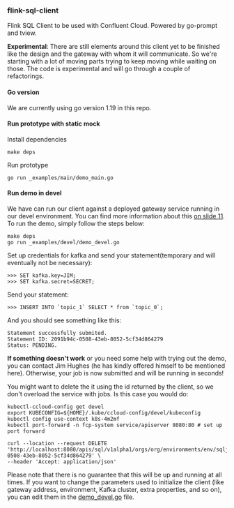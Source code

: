 ### flink-sql-client

Flink SQL Client to be used with Confluent Cloud. Powered by go-prompt and tview.

**Experimental**: There are still elements around this client yet to be finished like the design and the gateway with whom it will communicate. So we're starting with a lot of moving parts trying to keep moving while waiting on those. The code is experimental and will go through a couple of refactorings.

#### Go version
We are currently using go version 1.19 in this repo.

#### Run prototype with static mock

Install dependencies

```
make deps
```

Run prototype

```
go run _examples/main/demo_main.go
```

#### Run demo in devel

We have can run our client against a deployed gateway service running in our devel environment. You can find more information about this [on slide 11](https://docs.google.com/presentation/d/1EARZ8hXm9i5h9p2OnjDVRMWWdEXyOMOfWZ0tcbF6tJo/edit#slide=id.g227e6404467_0_156). To run the demo, simply follow the steps below:

````
make deps
go run _examples/devel/demo_devel.go
````

Set up credentials for kafka and send your statement(temporary and will eventually not be necessary):

````
>>> SET kafka.key=JIM;
>>> SET kafka.secret=SECRET;
````

Send your statement:

````
>>> INSERT INTO `topic_1` SELECT * from `topic_0`;
````

And you should see something like this:

````
Statement successfully submited.
Statement ID: 2091b94c-0508-43eb-8052-5cf34d864279
Status: PENDING.
````


**If something doesn't work** or you need some help with trying out the demo, you can contact Jim Hughes (he has kindly offered himself to be mentioned here). Otherwise, your job is now submitted and will be running in seconds! 

You might want to delete the it using the id returned by the client, so we don't overload the service with jobs. Is this case you would do:

```
kubectl-ccloud-config get devel
export KUBECONFIG=${HOME}/.kube/ccloud-config/devel/kubeconfig
kubectl config use-context k8s-4m2mf
kubectl port-forward -n fcp-system service/apiserver 8080:80 # set up port forward

curl --location --request DELETE 'http://localhost:8080/apis/sql/v1alpha1/orgs/org/environments/env/sqljobs/2091b94c-0508-43eb-8052-5cf34d864279' \
--header 'Accept: application/json'
````

Please note that there is no guarantee that this will be up and running at all times. If you want to change the parameters used to initialize the client (like gateway address, environment, Kafka cluster, extra properties, and so on), you can edit them in the [demo_devel.go](./_examples/devel/demo_devel.go) file.
